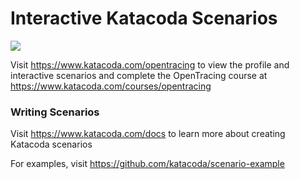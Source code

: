 # Interactive Katacoda Scenarios

[![](http://shields.katacoda.com/katacoda/opentracing/count.svg)](https://www.katacoda.com/opentracing "Get your profile on Katacoda.com")

Visit https://www.katacoda.com/opentracing to view the profile and interactive scenarios and complete the OpenTracing
course at https://www.katacoda.com/courses/opentracing

### Writing Scenarios
Visit https://www.katacoda.com/docs to learn more about creating Katacoda scenarios

For examples, visit https://github.com/katacoda/scenario-example
